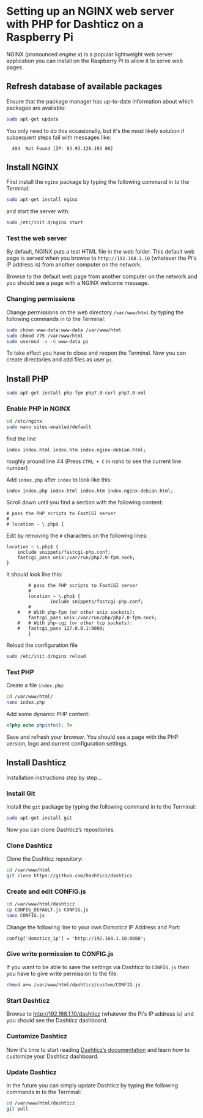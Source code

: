 # Setting up an NGINX web server with PHP for Dashticz on a Raspberry Pi

NGINX (pronounced *engine x*) is a popular lightweight web server application you can install on the Raspberry Pi to allow it to serve web pages.

## Refresh database of available packages

Ensure that the package manager has up-to-date information about which packages are available:  

```bash
sudo apt-get update
```

You only need to do this occasionally, but it's the most likely solution if subsequent steps fail with messages like:
```
  404  Not Found [IP: 93.93.128.193 80]
```

## Install NGINX

First install the `nginx` package by typing the following command in to the Terminal:

```bash
sudo apt-get install nginx
```

and start the server with:

```bash
sudo /etc/init.d/nginx start
```

### Test the web server

By default, NGINX puts a test HTML file in the web folder. This default web page is served when you browse to `http://192.168.1.10` (whatever the Pi's IP address is) from another computer on the network.

Browse to the default web page from another computer on the network and you should see a page with a NGINX welcome message.

### Changing permissions

Change permissions on the web directory `/var/www/html` by typing the following commands in to the Terminal:

```bash
sudo chown www-data:www-data /var/www/html
sudo chmod 775 /var/www/html
sudo usermod -a -G www-data pi
```

To take effect you have to close and reopen the Terminal. Now you can create directories and add files as user `pi`.


## Install PHP

```bash
sudo apt-get install php-fpm php7.0-curl php7.0-xml
```

### Enable PHP in NGINX

```bash
cd /etc/nginx
sudo nano sites-enabled/default
```

find the line

```
index index.html index.htm index.nginx-debian.html;
```

roughly around line 44 (Press `CTRL + C` in nano to see the current line number)

Add `index.php` after `index` to look like this:

```
index index.php index.html index.htm index.nginx-debian.html;
```

Scroll down until you find a section with the following content:

```
# pass the PHP scripts to FastCGI server
#
# location ~ \.php$ {
```

Edit by removing the `#` characters on the following lines:

```
location ~ \.php$ {
	include snippets/fastcgi-php.conf;
	fastcgi_pass unix:/var/run/php7.0-fpm.sock;
}
```

It should look like this:

```
        # pass the PHP scripts to FastCGI server
        #
        location ~ \.php$ {
                include snippets/fastcgi-php.conf;
        #
	#	# With php-fpm (or other unix sockets):
		fastcgi_pass unix:/var/run/php/php7.0-fpm.sock;
	#	# With php-cgi (or other tcp sockets):
	#	fastcgi_pass 127.0.0.1:9000;
        }
```

Reload the configuration file

```bash
sudo /etc/init.d/nginx reload
```

### Test PHP

Create a file `index.php`:

```bash
cd /var/www/html/
nano index.php
```

Add some dynamic PHP content:
```php
<?php echo phpinfo(); ?>
```

Save and refresh your browser. You should see a page with the PHP version, logo and current configuration settings.


## Install Dashticz

Installation instructions step by step...


### Install Git

Install the `git` package by typing the following command in to the Terminal:

```bash
sudo apt-get install git
```

Now you can clone Dashticz’s repositories.


### Clone Dashticz

Clone the Dashticz repository:

```bash
cd /var/www/html
git clone https://github.com/Dashticz/dashticz
```


### Create and edit CONFIG.js

```bash
cd /var/www/html/dashticz
cp CONFIG_DEFAULT.js CONFIG.js
nano CONFIG.js
```

Change the following line to your own Domoticz IP Address and Port:

```
config['domoticz_ip'] = 'http://192.168.1.10:8080';
```


### Give write permission to CONFIG.js

If you want to be able to save the settings via Dashticz to `CONFIG.js` then you have to give write permission to the file:

```bash
chmod a+w /var/www/html/dashticz/custom/CONFIG.js
```


### Start Dashticz

Browse to http://192.168.1.10/dashticz (whatever the Pi's IP address is) and you should see the Dashticz dashboard. 


### Customize Dashticz

Now it's time to start reading [Dashticz’s documentation](https://dashticz.readthedocs.io) and learn how to customize your Dashticz dashboard.


### Update Dashticz

In the future you can simply update Dashticz by typing the following commands in to the Terminal:

```bash
cd /var/www/html/dashticz
git pull
```

